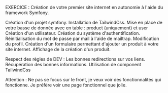 EXERCICE :  Création de votre premier site internet en autonomie à l'aide du framework Symfony.

Création d'un projet symfony.
Installation de TailwindCss.
Mise en place de votre basse de donnée avec en table : product (uniquement) et user
Création d'un utilisateur.
Création du système d'authentification.
Réinitialisation du mot de passe par mail à l'aide de mailtrap.
Modification du profil.
Création d'un formulaire permettant d'ajouter un produit à votre site internet.
Affichage de la création d'un produit.

Respect des règles de DEV :
Les bonnes redirections sur vos liens.
Récupération des bonnes informations.
Utilisation de component TailwindCss

Attention :
Ne pas se focus sur le front, je veux voir des fonctionnalités qui fonctionne. Je préfère voir une page fonctionnel que jolie.